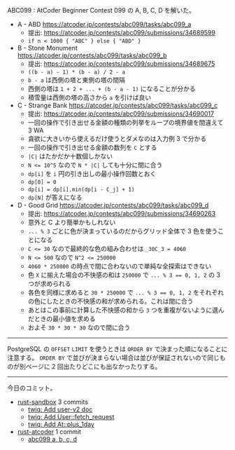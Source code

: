ABC099 : AtCoder Beginner Contest 099 の A, B, C, D を解いた。

- A - ABD
  <https://atcoder.jp/contests/abc099/tasks/abc099_a>
  - 提出: <https://atcoder.jp/contests/abc099/submissions/34689599>
  - `if n < 1000 { "ABC" } else { "ABD" }`
- B - Stone Monument
  <https://atcoder.jp/contests/abc099/tasks/abc099_b>
  - 提出: <https://atcoder.jp/contests/abc099/submissions/34689675>
  - `((b - a) - 1) * (b - a) / 2 - a`
  - `b - a` は西側の塔と東側の塔の間隔
  - 西側の塔は `1 + 2 + ... + (b - a - 1)` になることが分かる
  - 積雪量は西側の塔の高さから `a` を引けば良い
- C - Strange Bank
  <https://atcoder.jp/contests/abc099/tasks/abc099_c>
  - 提出: <https://atcoder.jp/contests/abc099/submissions/34690017>
  - 一回の操作で引き出せる金額の種類の列挙をループの境界値を間違えて 3 WA
  - 貪欲に大きいから使えるだけ使うとダメなのは入力例 3 で分かる
  - 一回の操作で引き出せる金額の数列を `C` とする
  - `|C|` はたかだか十数個しかない
  - `N <= 10^5` なので `N * |C|` しても十分に間に合う
  - `dp[i]` を `i` 円の引き出しの最小操作回数とおく
  - `dp[0] = 0`
  - `dp[i] = dp[i].min(dp[i - C_j] + 1)`
  - `dp[N]` が答えになる
- D - Good Grid
  <https://atcoder.jp/contests/abc099/tasks/abc099_d>
  - 提出: <https://atcoder.jp/contests/abc099/submissions/34690263>
  - 意外と C より簡単かもしれない
  - `... % 3` ごとに色が決まっているのだからグリッド全体で 3 色を使うことになる
  - `C <= 30` なので最終的な色の組み合わせは `_30C_3 = 4060`
  - `N <= 500` なので `N^2 <= 250000`
  - `4060 * 250000` の時点で間に合わないので単純な全探索はできない
  - 色 `X` に揃えた場合の不快感の和は `250000` で `... % 3 == 0, 1, 2` の 3 つが求められる
  - 各色を同様に求めると `30 * 250000` で `... % 3 == 0, 1, 2` をそれぞれの色にしたときの不快感の和が求められる。これは間に合う
  - あとはこの事前に計算した不快感の和から `3` つを重複がないように選んだときの最小値を求める
  - およそ `30 * 30 * 30` なので間に合う

---

PostgreSQL の `OFFSET` `LIMIT` を使うときは `ORDER BY` で決まった順になることに注意する。 `ORDER BY` で並びが決まらない場合は並びが保証されないので同じものが別ページに 2 回出たりどこにも出なかったりする。

---

今日のコミット。

- [rust-sandbox](https://github.com/bouzuya/rust-sandbox) 3 commits
  - [twiq: Add user-v2 doc](https://github.com/bouzuya/rust-sandbox/commit/5877d112828e83fd662f25193b67f8f6349d482b)
  - [twiq: Add User::fetch_request](https://github.com/bouzuya/rust-sandbox/commit/228bf6225c4245711d100622799ba2f06ecd73e5)
  - [twiq: Add At::plus_1day](https://github.com/bouzuya/rust-sandbox/commit/2ae43d4592eabf1e51372a6e43b33ef744dc580a)
- [rust-atcoder](https://github.com/bouzuya/rust-atcoder) 1 commit
  - [abc099 a, b, c, d](https://github.com/bouzuya/rust-atcoder/commit/fafd7621de496631c94d5c79ef5c4d9ab3fe41ca)
